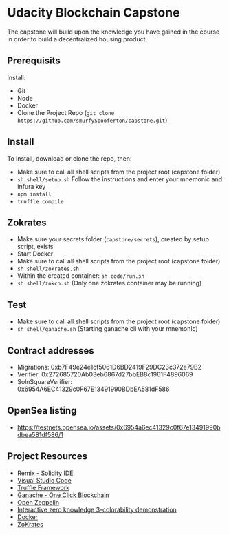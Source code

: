 # Udacity Blockchain Capstone

The capstone will build upon the knowledge you have gained in the course in order to build a decentralized housing product. 

## Prerequisits
Install:
- Git
- Node
- Docker
- Clone the Project Repo (`git clone https://github.com/smurfySpooferton/capstone.git`)

## Install
To install, download or clone the repo, then:

- Make sure to call all shell scripts from the project root (capstone folder)
- `sh shell/setup.sh` Follow the instructions and enter your mnemonic and infura key
- `npm install`
- `truffle compile`

## Zokrates
- Make sure your secrets folder (`capstone/secrets`), created by setup script, exists
- Start Docker
- Make sure to call all shell scripts from the project root (capstone folder)
- `sh shell/zokrates.sh`
- Within the created container: `sh code/run.sh`
- `sh shell/zokcp.sh` (Only one zokrates container may be running)

## Test
- Make sure to call all shell scripts from the project root (capstone folder)
- `sh shell/ganache.sh` (Starting ganache cli with your mnemonic)

## Contract addresses
- Migrations: 0xb7F49e24e1cf5061D6BD2419F29DC23c372e79B2
- Verifier: 0x272685720Ab03eb6867d27bbEB8c1961F4896069
- SolnSquareVerifier: 0x6954A6EC41329c0F67E13491990BDbEA581dF586

## OpenSea listing
- https://testnets.opensea.io/assets/0x6954a6ec41329c0f67e13491990bdbea581df586/1

## Project Resources

* [Remix - Solidity IDE](https://remix.ethereum.org/)
* [Visual Studio Code](https://code.visualstudio.com/)
* [Truffle Framework](https://truffleframework.com/)
* [Ganache - One Click Blockchain](https://truffleframework.com/ganache)
* [Open Zeppelin ](https://openzeppelin.org/)
* [Interactive zero knowledge 3-colorability demonstration](http://web.mit.edu/~ezyang/Public/graph/svg.html)
* [Docker](https://docs.docker.com/install/)
* [ZoKrates](https://github.com/Zokrates/ZoKrates)
